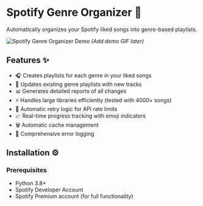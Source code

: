 # Spotify Genre Organizer 🎵

Automatically organizes your Spotify liked songs into genre-based playlists.

![Spotify Genre Organizer Demo](demo.gif) *(Add demo GIF later)*

## Features ✨
- 🎧 Creates playlists for each genre in your liked songs
- 🔄 Updates existing genre playlists with new tracks
- 📊 Generates detailed reports of all changes
- ⚡ Handles large libraries efficiently (tested with 4000+ songs)
- 🔁 Automatic retry logic for API rate limits
- 📈 Real-time progress tracking with emoji indicators
- 🗑️ Automatic cache management
- 📝 Comprehensive error logging

## Installation ⚙️

### Prerequisites
- Python 3.8+
- Spotify Developer Account
- Spotify Premium account (for full functionality)
